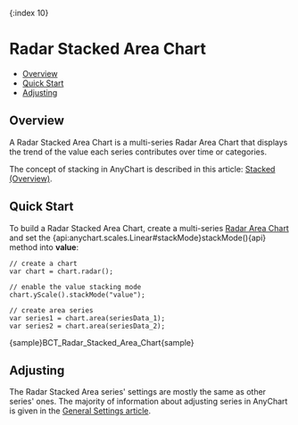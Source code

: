 {:index 10}
# Radar Stacked Area Chart

* [Overview](#overview)
* [Quick Start](#quick_start)
* [Adjusting](#adjusting)

## Overview

A Radar Stacked Area Chart is a multi-series Radar Area Chart that displays the trend of the value each series contributes over time or categories.

The concept of stacking in AnyChart is described in this article: [Stacked (Overview)](../Overview).

## Quick Start

To build a Radar Stacked Area Chart, create a multi-series [Radar Area Chart](../../Radar_Plot/Area_Chart) and set the {api:anychart.scales.Linear#stackMode}stackMode(){api} method into <strong>value</strong>:

```
// create a chart
var chart = chart.radar();

// enable the value stacking mode
chart.yScale().stackMode("value");

// create area series
var series1 = chart.area(seriesData_1);
var series2 = chart.area(seriesData_2);
```

{sample}BCT\_Radar\_Stacked\_Area\_Chart{sample}

## Adjusting

The Radar Stacked Area series' settings are mostly the same as other series' ones. The majority of information about adjusting series in AnyChart is given in the [General Settings article](../../General_Settings).